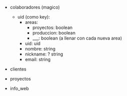 - colaboradores (magico)
  - uid (como key):
    - areas:
      - proyectos: boolean
      - produccion: boolean
      - ___: boolean (a llenar con cada nueva area)
    - uid: uid
    - nombre: string
    - nickname: ? string
    - email: string
    
- clientes
- proyectos
- info_web
